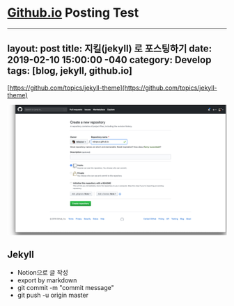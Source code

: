 # [Github.io](http://github.io) Posting Test

---
layout: post
title: 지킬(jekyll) 로 포스팅하기
date: 2019-02-10 15:00:00 -040
category: Develop
tags: [blog, jekyll, github.io]
---

[https://github.com/topics/jekyll-theme](https://github.com/topics/jekyll-theme)

![](2019-02-155-14b7f638-d2af-4b46-9b78-644a530e466f.16.58.png)

## Jekyll

- Notion으로 글 작성
- export by markdown
- git commit -m "commit message"
- git push -u origin master
